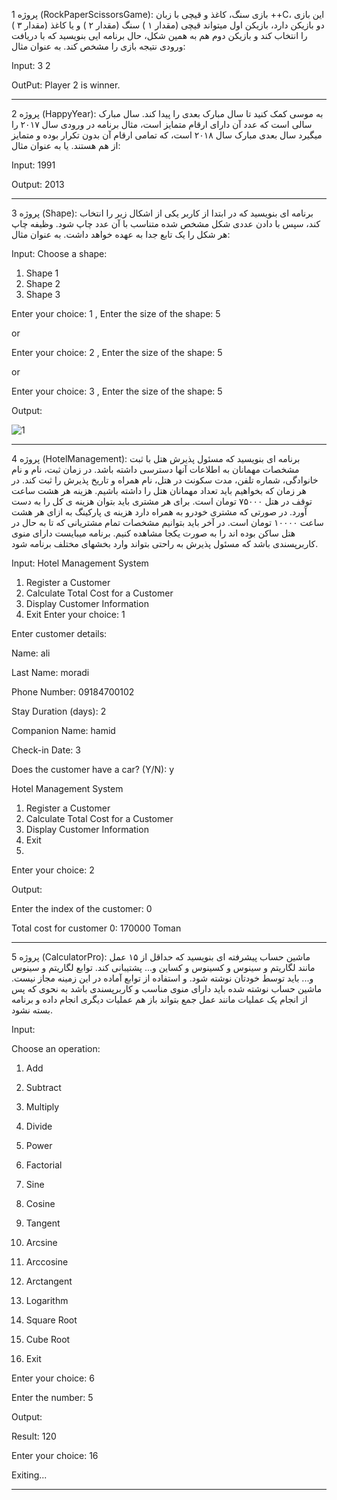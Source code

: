 پروژه 1 (RockPaperScissorsGame): بازی سنگ، کاغذ و قیچی با زبان ++C،
این بازی دو بازیکن دارد، بازیکن اول میتواند قیچی (مقدار ۱ ) سنگ (مقدار ۲ ) و
یا کاغذ (مقدار ۳ ) را انتخاب کند و بازیکن دوم هم به همین شکل، حال برنامه ایی بنویسید که با
دریافت ورودی نتیجه بازی را مشخص کند. به عنوان مثال:


Input: 3 
       2

OutPut: Player 2 is winner.

-----------------------------------------------------------------------------


پروژه 2 (HappyYear): به موسی کمک کنید تا سال مبارک بعدی را پیدا کند. 
سال مبارک سالی است که عدد آن دارای ارقام متمایز است، مثال برنامه در ورودی سال ۲۰۱۷ را میگیرد سال بعدی مبارک سال ۲۰۱۸
است، که تمامی ارقام آن بدون تکرار بوده و متمایز از هم هستند. یا به عنوان مثال:

Input: 1991

Output: 2013


-----------------------------------------------------------------------------


پروژه 3 (Shape): برنامه ای بنویسید که در ابتدا از کاربر یکی از اشکال زیر را انتخاب کند، 
سپس با دادن عددی شکل مشخص شده متناسب با آن عدد چاپ شود.
وظیفه چاپ هر شکل را یک تابع جدا به عهده خواهد داشت. به عنوان مثال:

Input: 
Choose a shape:
1. Shape 1
2. Shape 2
3. Shape 3


Enter your choice: 1 ,
Enter the size of the shape: 5

or

Enter your choice: 2 ,
Enter the size of the shape: 5

or

Enter your choice: 3 ,
Enter the size of the shape: 5

Output:

![1](https://github.com/seyedhamidhosseini/FiveProjectCPlusPlus/assets/84787916/ad25d3![1](https://github.com/seyedhamidhosseini/FiveProjectCPlusPlus/assets/84787916/ad25d3a7-bded-49df-b956-de088dca312c)a7-bded-49df-b956-de088dca312c)


-----------------------------------------------------------------------------

پروژه 4 (HotelManagement): برنامه ای بنویسید که مسئول پذیرش هتل با ثبت مشخصات
مهمانان به اطلاعات آنها دسترسی داشته باشد. در زمان ثبت، نام و نام خانوادگی،
شماره تلفن، مدت سکونت در هتل، نام همراه و تاریخ پذیرش را ثبت کند. در هر زمان
که بخواهیم باید تعداد مهمانان هتل را داشته باشیم. هزینه هر هشت ساعت توقف در
هتل ۷۵۰۰۰ تومان است. برای هر مشتری باید بتوان هزینه ی کل را به دست آورد. در
صورتی که مشتری خودرو به همراه دارد هزینه ی پارکینگ به ازای هر هشت ساعت ۱۰۰۰۰
تومان است. در آخر باید بتوانیم مشخصات تمام مشتریانی که تا به حال در هتل ساکن
بوده اند را به صورت یکجا مشاهده کنیم. برنامه میبایست دارای منوی کاربرپسندی باشد
که مسئول پذیرش به راحتی بتواند وارد بخشهای مختلف برنامه شود.


Input:
Hotel Management System
1. Register a Customer
2. Calculate Total Cost for a Customer
3. Display Customer Information
4. Exit
Enter your choice: 1

Enter customer details:

Name: ali

Last Name: moradi

Phone Number: 09184700102

Stay Duration (days): 2

Companion Name: hamid

Check-in Date: 3

Does the customer have a car? (Y/N): y

Hotel Management System

1. Register a Customer
2. Calculate Total Cost for a Customer
3. Display Customer Information
4. Exit
5. 
Enter your choice: 2

Output:

Enter the index of the customer: 0

Total cost for customer 0: 170000 Toman

-----------------------------------------------------------------------------

پروژه 5 (CalculatorPro): ماشین حساب پیشرفته ای بنویسید که حداقل از ۱۵ عمل مانند 
لگاریتم و سینوس و کسینوس و کساین و... پشتیبانی کند. توابع لگاریتم و سینوس و... باید توسط خودتان نوشته شود.
و استفاده از توابع آماده در این زمینه مجاز نیست. ماشین حساب نوشته شده باید دارای منوی مناسب و کاربرپسندی باشد 
به نحوی که پس از انجام یک عملیات مانند عمل جمع بتواند باز هم عملیات دیگری انجام داده و برنامه بسته نشود.

Input:

Choose an operation:

1. Add
   
3. Subtract
   
5. Multiply
   
7. Divide
   
9. Power
    
11. Factorial
    
13. Sine
    
15. Cosine
    
17. Tangent
    
19. Arcsine
    
21. Arccosine
    
23. Arctangent
    
25. Logarithm
    
27. Square Root
    
29. Cube Root
    
31. Exit
    
Enter your choice: 6

Enter the number: 5

Output:

Result: 120

Enter your choice: 16

Exiting...

-----------------------------------------------------------------------------
